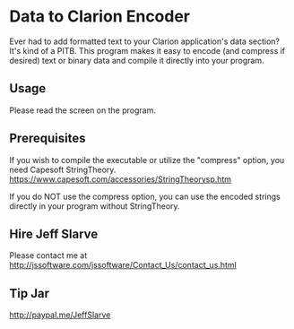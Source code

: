# Data to Clarion Encoder

Ever had to add formatted text to your Clarion application's data section?
It's kind of a PITB. This program makes it easy to encode (and compress if desired) text or binary data and compile it directly into your program.

## Usage 
Please read the screen on the program. 

## Prerequisites

If you wish to compile the executable or utilize the "compress" option, you need Capesoft StringTheory.
https://www.capesoft.com/accessories/StringTheorysp.htm

If you do NOT use the compress option, you can use the encoded strings directly in your program without StringTheory.

## Hire Jeff Slarve

Please contact me at http://jssoftware.com/jssoftware/Contact_Us/contact_us.html

## Tip Jar

http://paypal.me/JeffSlarve
